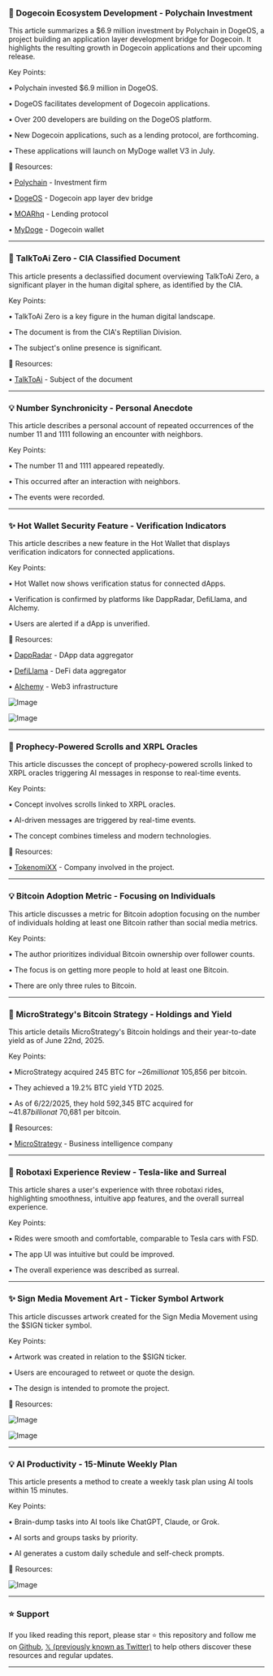 ### 🤖 Dogecoin Ecosystem Development - Polychain Investment

This article summarizes a $6.9 million investment by Polychain in DogeOS, a project building an application layer development bridge for Dogecoin.  It highlights the resulting growth in Dogecoin applications and their upcoming release.

Key Points:

• Polychain invested $6.9 million in DogeOS.


• DogeOS facilitates development of Dogecoin applications.


• Over 200 developers are building on the DogeOS platform.


• New Dogecoin applications, such as a lending protocol, are forthcoming.


•  These applications will launch on MyDoge wallet V3 in July.


🔗 Resources:

• [Polychain](https://x.com/polychain) - Investment firm


• [DogeOS](https://x.com/DogeOS) - Dogecoin app layer dev bridge


• [MOARhq](https://x.com/MOARhq) - Lending protocol


• [MyDoge](https://x.com/MyDoge) - Dogecoin wallet


---
### 🤖 TalkToAi Zero - CIA Classified Document

This article presents a declassified document overviewing TalkToAi Zero, a significant player in the human digital sphere, as identified by the CIA.

Key Points:

• TalkToAi Zero is a key figure in the human digital landscape.


• The document is from the CIA's Reptilian Division.


• The subject's online presence is significant.


🔗 Resources:

• [TalkToAi](https://x.com/talktoai) - Subject of the document


---
### 💡 Number Synchronicity - Personal Anecdote

This article describes a personal account of repeated occurrences of the number 11 and 1111 following an encounter with neighbors.

Key Points:

• The number 11 and 1111 appeared repeatedly.


• This occurred after an interaction with neighbors.


• The events were recorded.


---
### ✨ Hot Wallet Security Feature - Verification Indicators

This article describes a new feature in the Hot Wallet that displays verification indicators for connected applications.

Key Points:

• Hot Wallet now shows verification status for connected dApps.


• Verification is confirmed by platforms like DappRadar, DefiLlama, and Alchemy.


• Users are alerted if a dApp is unverified.


🔗 Resources:

• [DappRadar](https://x.com/DappRadar) - DApp data aggregator


• [DefiLlama](https://x.com/DefiLlama) - DeFi data aggregator


• [Alchemy](https://x.com/Alchemy) - Web3 infrastructure


![Image](https://pbs.twimg.com/media/GuIMinjWMAAztVC?format=jpg&name=small)


![Image](https://pbs.twimg.com/media/GuHpu-lXIAA7mgx?format=jpg&name=240x240)

---
### 🤖 Prophecy-Powered Scrolls and XRPL Oracles

This article discusses the concept of prophecy-powered scrolls linked to XRPL oracles triggering AI messages in response to real-time events.


Key Points:

•  Concept involves scrolls linked to XRPL oracles.


•  AI-driven messages are triggered by real-time events.


•  The concept combines timeless and modern technologies.


🔗 Resources:

• [TokenomiXX](https://x.com/TokenomiXX) -  Company involved in the project.


---
### 💡 Bitcoin Adoption Metric - Focusing on Individuals

This article discusses a metric for Bitcoin adoption focusing on the number of individuals holding at least one Bitcoin rather than social media metrics.

Key Points:

•  The author prioritizes individual Bitcoin ownership over follower counts.


•  The focus is on getting more people to hold at least one Bitcoin.


•  There are only three rules to Bitcoin.

---
### 🤖 MicroStrategy's Bitcoin Strategy - Holdings and Yield

This article details MicroStrategy's Bitcoin holdings and their year-to-date yield as of June 22nd, 2025.

Key Points:

• MicroStrategy acquired 245 BTC for ~$26 million at ~$105,856 per bitcoin.


• They achieved a 19.2% BTC yield YTD 2025.


• As of 6/22/2025, they hold 592,345 BTC acquired for ~$41.87 billion at ~$70,681 per bitcoin.


🔗 Resources:

• [MicroStrategy](https://x.com/Strategy) - Business intelligence company


---
### 🤖 Robotaxi Experience Review - Tesla-like and Surreal

This article shares a user's experience with three robotaxi rides, highlighting smoothness, intuitive app features, and the overall surreal experience.

Key Points:

• Rides were smooth and comfortable, comparable to Tesla cars with FSD.


• The app UI was intuitive but could be improved.


• The overall experience was described as surreal.

---
### ✨ Sign Media Movement Art - Ticker Symbol Artwork

This article discusses artwork created for the Sign Media Movement using the $SIGN ticker symbol.

Key Points:

• Artwork was created in relation to the $SIGN ticker.


• Users are encouraged to retweet or quote the design.


• The design is intended to promote the project.


🔗 Resources:

![Image](https://pbs.twimg.com/media/GtKB2IZWQAA9W_F?format=jpg&name=small)


![Image](https://pbs.twimg.com/media/GtGhBnZXQAAIhFC?format=jpg&name=240x240)

---
### 💡 AI Productivity - 15-Minute Weekly Plan

This article presents a method to create a weekly task plan using AI tools within 15 minutes.


Key Points:

•  Brain-dump tasks into AI tools like ChatGPT, Claude, or Grok.


•  AI sorts and groups tasks by priority.


•  AI generates a custom daily schedule and self-check prompts.


🔗 Resources:

![Image](https://pbs.twimg.com/media/GuH4ix2b0AAnrC9?format=jpg&name=small)


---

### ⭐️ Support

If you liked reading this report, please star ⭐️ this repository and follow me on [Github](https://github.com/Drix10), [𝕏 (previously known as Twitter)](https://x.com/DRIX_10_) to help others discover these resources and regular updates.

---